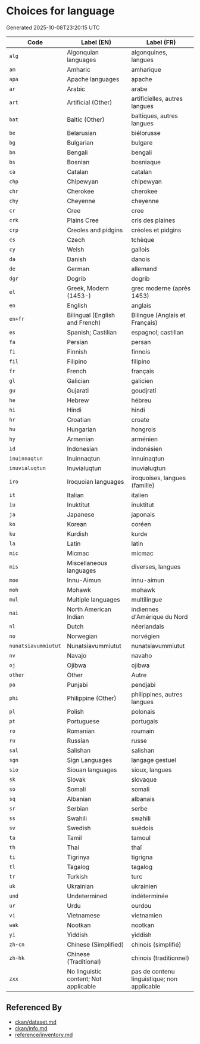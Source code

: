 # Choices for language

Generated 2025-10-08T23:20:15 UTC

| Code | Label (EN) | Label (FR) |
|------|------------|------------|
| `alg` | Algonquian languages | algonquines, langues |
| `am` | Amharic | amharique |
| `apa` | Apache languages | apache |
| `ar` | Arabic | arabe |
| `art` | Artificial (Other) | artificielles, autres langues |
| `bat` | Baltic (Other) | baltiques, autres langues |
| `be` | Belarusian | biélorusse |
| `bg` | Bulgarian | bulgare |
| `bn` | Bengali | bengali |
| `bs` | Bosnian | bosniaque |
| `ca` | Catalan | catalan |
| `chp` | Chipewyan | chipewyan |
| `chr` | Cherokee | cherokee |
| `chy` | Cheyenne | cheyenne |
| `cr` | Cree | cree |
| `crk` | Plains Cree | cris des plaines |
| `crp` | Creoles and pidgins | créoles et pidgins |
| `cs` | Czech | tchèque |
| `cy` | Welsh | gallois |
| `da` | Danish | danois |
| `de` | German | allemand |
| `dgr` | Dogrib | dogrib |
| `el` | Greek, Modern (1453-) | grec moderne (après 1453) |
| `en` | English | anglais |
| `en+fr` | Bilingual (English and French) | Bilingue (Anglais et Français) |
| `es` | Spanish; Castilian | espagnol; castillan |
| `fa` | Persian | persan |
| `fi` | Finnish | finnois |
| `fil` | Filipino | filipino |
| `fr` | French | français |
| `gl` | Galician | galicien |
| `gu` | Gujarati | goudjrati |
| `he` | Hebrew | hébreu |
| `hi` | Hindi | hindi |
| `hr` | Croatian | croate |
| `hu` | Hungarian | hongrois |
| `hy` | Armenian | arménien |
| `id` | Indonesian | indonésien |
| `inuinnaqtun` | Inuinnaqtun | innuinaqtun |
| `inuvialuqtun` | Inuvialuqtun | inuvialuqtun |
| `iro` | Iroquoian languages | iroquoises, langues (famille) |
| `it` | Italian | italien |
| `iu` | Inuktitut | inuktitut |
| `ja` | Japanese | japonais |
| `ko` | Korean | coréen |
| `ku` | Kurdish | kurde |
| `la` | Latin | latin |
| `mic` | Micmac | micmac |
| `mis` | Miscellaneous languages | diverses, langues |
| `moe` | Innu-Aimun | innu-aimun |
| `moh` | Mohawk | mohawk |
| `mul` | Multiple languages | multilingue |
| `nai` | North American Indian | indiennes d'Amérique du Nord |
| `nl` | Dutch | néerlandais |
| `no` | Norwegian | norvégien |
| `nunatsiavummiutut` | Nunatsiavummiutut | nunatsiavummiutut |
| `nv` | Navajo | navaho |
| `oj` | Ojibwa | ojibwa |
| `other` | Other | Autre |
| `pa` | Punjabi | pendjabi |
| `phi` | Philippine (Other) | philippines, autres langues |
| `pl` | Polish | polonais |
| `pt` | Portuguese | portugais |
| `ro` | Romanian | roumain |
| `ru` | Russian | russe |
| `sal` | Salishan | salishan |
| `sgn` | Sign Languages | langage gestuel |
| `sio` | Siouan languages | sioux, langues |
| `sk` | Slovak | slovaque |
| `so` | Somali | somali |
| `sq` | Albanian | albanais |
| `sr` | Serbian | serbe |
| `ss` | Swahili | swahili |
| `sv` | Swedish | suédois |
| `ta` | Tamil | tamoul |
| `th` | Thai | thaï |
| `ti` | Tigrinya | tigrigna |
| `tl` | Tagalog | tagalog |
| `tr` | Turkish | turc |
| `uk` | Ukrainian | ukrainien |
| `und` | Undetermined | indéterminée |
| `ur` | Urdu | ourdou |
| `vi` | Vietnamese | vietnamien |
| `wak` | Nootkan | nootkan |
| `yi` | Yiddish | yiddish |
| `zh-cn` | Chinese (Simplified) | chinois (simplifié) |
| `zh-hk` | Chinese (Traditional) | chinois (traditionnel) |
| `zxx` | No linguistic content; Not applicable | pas de contenu linguistique; non applicable |


## Referenced By

- [ckan/dataset.md](../ckan/dataset.md)
- [ckan/info.md](../ckan/info.md)
- [reference/inventory.md](../reference/inventory.md)
